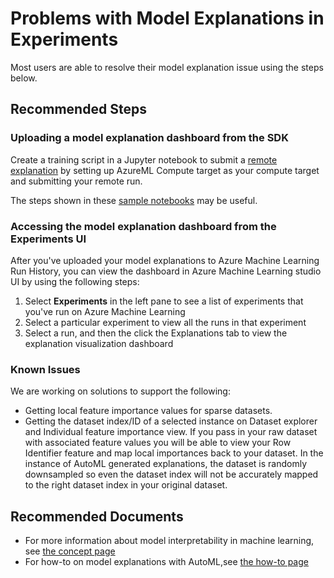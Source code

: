 <properties
  pagetitle="Problems with Model Explanations in Experiments&#xD;"
  service="microsoft.machinelearningservices"
  resource="workspaces"
  ms.author="mithigpe"
  selfhelptype="Generic"
  supporttopicids="32745200"
  resourcetags=""
  productpesids="16644"
  cloudenvironments="public,fairfax,mooncake,blackforest,ussec,usnat"
  articleid="216eb089-6acb-472f-9efd-4b6a0ca38669"
  ownershipid="AzureML_AzureMachineLearning" />
# Problems with Model Explanations in Experiments
Most users are able to resolve their model explanation issue using the steps below.

## **Recommended Steps**
### Uploading a model explanation dashboard from the SDK
Create a training script in a Jupyter notebook to submit a [remote explanation](https://docs.microsoft.com/azure/machine-learning/how-to-machine-learning-interpretability-aml#generate-feature-importance-values-via-remote-runs) by setting up AzureML Compute target as your compute target and submitting your remote run. 

The steps shown in these [sample notebooks](https://github.com/Azure/MachineLearningNotebooks/tree/master/how-to-use-azureml/explain-model/azure-integration/remote-explanation) may be useful.

### Accessing the model explanation dashboard from the Experiments UI

After you've uploaded your model explanations to Azure Machine Learning Run History, you can view the dashboard in Azure Machine Learning studio UI by using the following steps:

1. Select **Experiments** in the left pane to see a list of experiments that you've run on Azure Machine Learning
2. Select a particular experiment to view all the runs in that experiment
3. Select a run, and then the click the Explanations tab to view the explanation visualization dashboard

### Known Issues

We are working on solutions to support the following:

- Getting local feature importance values for sparse datasets.
- Getting the dataset index/ID of a selected instance on Dataset explorer and Individual feature importance view. If you pass in your raw dataset with associated feature values you will be able to view your Row Identifier feature and map local importances back to your dataset. In the instance of AutoML generated explanations, the dataset is randomly downsampled so even the dataset index will not be accurately mapped to the right dataset index in your original dataset.

## **Recommended Documents**

* For more information about model interpretability in machine learning, see [the concept page](https://docs.microsoft.com/azure/machine-learning/how-to-machine-learning-interpretability)
* For how-to on model explanations with AutoML,see [the how-to page](https://docs.microsoft.com/azure/machine-learning/how-to-machine-learning-interpretability-automl)
